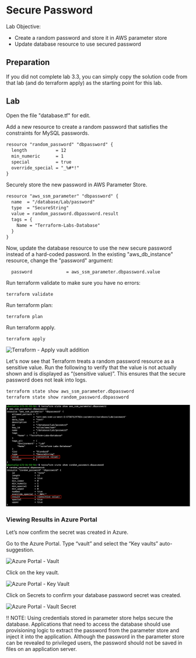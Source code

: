 # Secure Password

Lab Objective:
- Create a random password and store it in AWS parameter store
- Update database resource to use secured password

## Preparation

If you did not complete lab 3.3, you can simply copy the solution code from that lab (and do terraform apply) as the starting point for this lab.

## Lab

Open the file "database.tf" for edit.

Add a new resource to create a random password that satisfies the constraints for MySQL passwords.
```
resource "random_password" "dbpassword" {
  length           = 12
  min_numeric      = 1
  special          = true
  override_special = "_%#*!"
}
```

Securely store the new password in AWS Parameter Store.
```
resource "aws_ssm_parameter" "dbpassword" {
  name  = "/database/Lab/password"
  type  = "SecureString"
  value = random_password.dbpassword.result
  tags = {
    Name = "Terraform-Labs-Database"
  }
}
```

Now, update the database resource to use the new secure password instead of a hard-coded password.  In the existing "aws_db_instance" resource, change the "password" argument:
```
  password             = aws_ssm_parameter.dbpassword.value

```

Run terraform validate to make sure you have no errors:
```
terraform validate
```

Run terraform plan:
```
terraform plan
```

Run terraform apply.
```
terraform apply
```

![Terraform - Apply vault addition](./images/tf-apply-vault.png "Terraform - Apply vault addition")

Let's now see that Terraform treats a random password resource as a sensitive value. Run the following to verify that the value is not actually shown and is displayed as “(sensitive value)”.  This ensures that the secure password does not leak into logs.

```
terraform state show aws_ssm_parameter.dbpassword
terraform state show random_password.dbpassword
```

![Terraform - Show state](./images/tf-state-show.png "Terraform - Show state")

### Viewing Results in Azure Portal

Let’s now confirm the secret was created in Azure.

Go to the Azure Portal.  Type “vault” and select the “Key vaults” auto-suggestion.

![Azure Portal - Vault](./images/az-vault.png "Azure Portal - Vault")

Click on the key vault.

![Azure Portal - Key Vault](./images/az-key-vault.png "Azure Portal - Key Vault")

Click on Secrets to confirm your database password secret was created.

![Azure Portal - Vault Secret](./images/az-secret.png "Azure Portal - Vault Secret")

:bangbang: NOTE: Using credentials stored in parameter store helps secure the database.  Applications that need to access the database should use provisioning logic to extract the password from the parameter store and inject it into the application.  Although the password in the parameter store can be revealed to privileged users, the password should not be saved in files on an application server.
